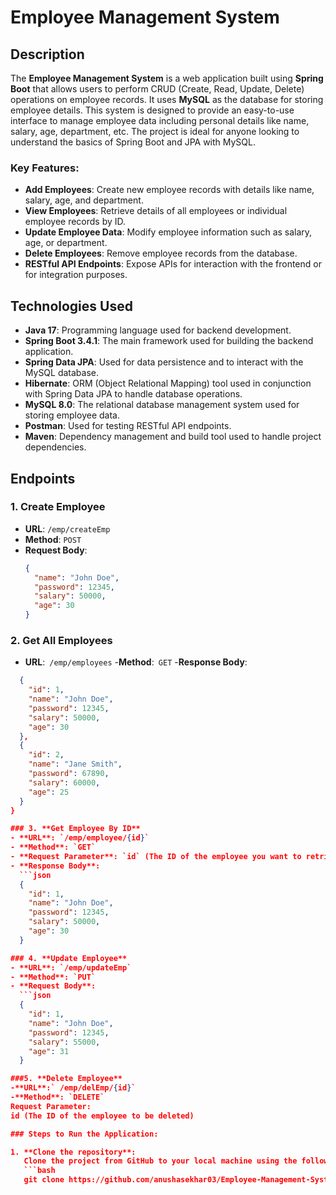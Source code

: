 # Employee Management System

## Description
The **Employee Management System** is a web application built using **Spring Boot** that allows users to perform CRUD (Create, Read, Update, Delete) operations on employee records. It uses **MySQL** as the database for storing employee details. This system is designed to provide an easy-to-use interface to manage employee data including personal details like name, salary, age, department, etc. The project is ideal for anyone looking to understand the basics of Spring Boot and JPA with MySQL.

### Key Features:
- **Add Employees**: Create new employee records with details like name, salary, age, and department.
- **View Employees**: Retrieve details of all employees or individual employee records by ID.
- **Update Employee Data**: Modify employee information such as salary, age, or department.
- **Delete Employees**: Remove employee records from the database.
- **RESTful API Endpoints**: Expose APIs for interaction with the frontend or for integration purposes.

## Technologies Used
- **Java 17**: Programming language used for backend development.
- **Spring Boot 3.4.1**: The main framework used for building the backend application.
- **Spring Data JPA**: Used for data persistence and to interact with the MySQL database.
- **Hibernate**: ORM (Object Relational Mapping) tool used in conjunction with Spring Data JPA to handle database operations.
- **MySQL 8.0**: The relational database management system used for storing employee data.
- **Postman**: Used for testing RESTful API endpoints.
- **Maven**: Dependency management and build tool used to handle project dependencies.

## Endpoints

### 1. **Create Employee**
- **URL**: `/emp/createEmp`
- **Method**: `POST`
- **Request Body**: 
  ```json
  {
    "name": "John Doe",
    "password": 12345,
    "salary": 50000,
    "age": 30
  }

### 2. **Get All Employees**
- **URL**:` /emp/employees`
-**Method**:` GET`
-**Response Body**:
````json
  {
    "id": 1,
    "name": "John Doe",
    "password": 12345,
    "salary": 50000,
    "age": 30
  },
  {
    "id": 2,
    "name": "Jane Smith",
    "password": 67890,
    "salary": 60000,
    "age": 25
  }
}

### 3. **Get Employee By ID**
- **URL**: `/emp/employee/{id}`
- **Method**: `GET`
- **Request Parameter**: `id` (The ID of the employee you want to retrieve)
- **Response Body**: 
  ```json
  {
    "id": 1,
    "name": "John Doe",
    "password": 12345,
    "salary": 50000,
    "age": 30
  }

### 4. **Update Employee**
- **URL**: `/emp/updateEmp`
- **Method**: `PUT`
- **Request Body**:
  ```json
  {
    "id": 1,
    "name": "John Doe",
    "password": 12345,
    "salary": 55000,
    "age": 31
  }

###5. **Delete Employee**
-**URL**:` /emp/delEmp/{id}`
-**Method**: `DELETE`
Request Parameter:
id (The ID of the employee to be deleted)

### Steps to Run the Application:

1. **Clone the repository**:
   Clone the project from GitHub to your local machine using the following command:
   ```bash
   git clone https://github.com/anushasekhar03/Employee-Management-System.git

